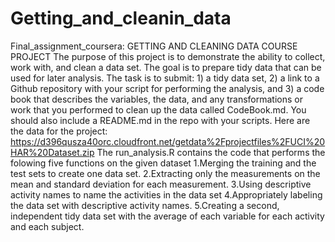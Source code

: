 # Getting_and_cleanin_data
Final_assignment_coursera: GETTING AND CLEANING DATA COURSE PROJECT
The purpose of this project is to demonstrate the ability to collect, work with, and clean a data set. The goal is to prepare tidy data that can be used for later analysis. The task is to submit: 1) a tidy data set, 2) a link to a Github repository with your script for performing the analysis, and 3) a code book that describes the variables, the data, and any transformations or work that you performed to clean up the data called CodeBook.md. You should also include a README.md in the repo with your scripts.
Here are the data for the project: https://d396qusza40orc.cloudfront.net/getdata%2Fprojectfiles%2FUCI%20HAR%20Dataset.zip
The run_analysis.R contains the code that performs the folowing five functions on the given dataset 1.Merging the training and the test sets to create one data set. 2.Extracting only the measurements on the mean and standard deviation for each measurement. 3.Using descriptive activity names to name the activities in the data set 4.Appropriately labeling the data set with descriptive activity names. 5.Creating a second, independent tidy data set with the average of each variable for each activity and each subject. 
